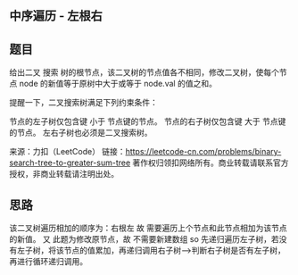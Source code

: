 ## 中序遍历 - 左根右

## 题目
给出二叉 搜索 树的根节点，该二叉树的节点值各不相同，修改二叉树，使每个节点 node 的新值等于原树中大于或等于 node.val 的值之和。

提醒一下，二叉搜索树满足下列约束条件：

节点的左子树仅包含键 小于 节点键的节点。
节点的右子树仅包含键 大于 节点键的节点。
左右子树也必须是二叉搜索树。

来源：力扣（LeetCode）
链接：https://leetcode-cn.com/problems/binary-search-tree-to-greater-sum-tree
著作权归领扣网络所有。商业转载请联系官方授权，非商业转载请注明出处。

## 思路
该二叉树遍历相加的顺序为：右根左
故 需要遍历上个节点和此节点相加为该节点的新值。
又 此题为修改原节点，故 不需要新建数组
so 先递归遍历左子树，若没有左子树，将该节点的值累加，再递归调用右子树-->判断右子树是否有左子树，再进行循环递归调用。
